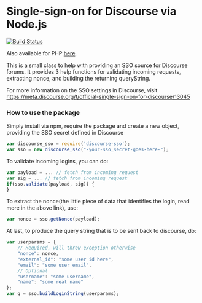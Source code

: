 # Single-sign-on for Discourse via Node.js
[![Build Status](https://travis-ci.org/ArmedGuy/discourse_sso_node.png?branch=master)](https://travis-ci.org/ArmedGuy/discourse_sso_node)

Also available for PHP [here](https://github.com/ArmedGuy/discourse_sso_node).

This is a small class to help with providing an SSO source for Discourse forums.
It provides 3 help functions for validating incoming requests, extracting nonce, and building the returning queryString.

For more information on the SSO settings in Discourse, visit <https://meta.discourse.org/t/official-single-sign-on-for-discourse/13045>

### How to use the package


Simply install via npm, require the package and create a new object, providing the SSO secret defined in Discourse
```javascript
var discourse_sso = require('discourse-sso');
var sso = new discourse_sso("-your-sso_secret-goes-here-");
```

To validate incoming logins, you can do:
```javascript
var payload = ... // fetch from incoming request
var sig = ... // fetch from incoming request
if(sso.validate(payload, sig)) {
}
```


To extract the nonce(the little piece of data that identifies the login, read more in the above link), use:
```javascript
var nonce = sso.getNonce(payload);
```


At last, to produce the query string that is to be sent back to discourse, do:
```javascript
var userparams = {
	// Required, will throw exception otherwise
	"nonce": nonce,
	"external_id": "some user id here",
	"email": "some user email",
	// Optional
	"username": "some username",
	"name": "some real name"
};
var q = sso.buildLoginString(userparams);
```